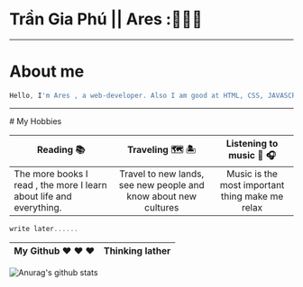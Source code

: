 
# Trần Gia Phú || Ares ::black_heart::black_heart::black_heart:
<hr/>

# About me
```javascript
Hello, I'm Ares , a web-developer. Also I am good at HTML, CSS, JAVASCRIPT, JQUERY, TYPESCRIPT, REACTJS.
```
<hr/>
# My Hobbies

| Reading :books: | Traveling :world_map: :desert_island: | Listening to music 	:musical_note: :headphones:|
| --------------- | :--------------------------------: | :---------------------------------: |
| The more books I read , the more I learn about life and everything. | Travel to new lands, see new people and know about new cultures | Music is the most important thing make me relax |

```javascript
write later......
```
My Github :heart:	:heart:	:heart: | Thinking lather
------------ | -------------
![Anurag's github stats](https://github-readme-stats.vercel.app/api?username=phutran1210&show_icons=true&theme=radical)
<!--
**phutran1210/phutran1210** is a ✨ _special_ ✨ repository because its `README.md` (this file) appears on your GitHub profile.

Here are some ideas to get you started:

- 🔭 I’m currently working on ...
- 🌱 I’m currently learning ...
- 👯 I’m looking to collaborate on ...
- 🤔 I’m looking for help with ...
- 💬 Ask me about ...
- 📫 How to reach me: ...
- 😄 Pronouns: ...
- ⚡ Fun fact: ...
-->
